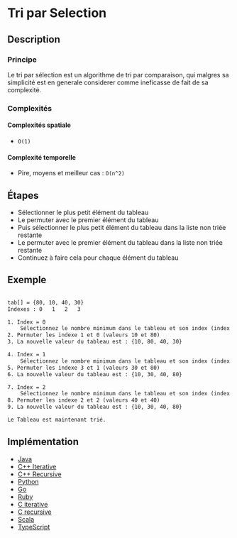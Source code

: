 # Tri par Selection

## Description

### Principe

Le tri par sélection est un algorithme de tri par comparaison, qui malgres sa simplicité est en generale considerer comme ineficasse de fait de sa complexité.

### Complexités

#### Complexités spatiale

- `O(1)`

#### Complexité temporelle

- Pire, moyens et meilleur cas :  `O(n^2)`

## Étapes

- Sélectionner le plus petit élément du tableau
- Le permuter avec le premier élément du tableau
- Puis sélectionner le plus petit élément du tableau dans la liste non triée restante
- Le permuter avec le premier élément du tableau dans la liste non triée restante
- Continuez à faire cela pour chaque élément du tableau

## Exemple

```txt

tab[] = {80, 10, 40, 30}
Indexes : 0   1   2   3

1. Index = 0
	Sélectionnez le nombre minimum dans le tableau et son index (index entre 0-3), (la plus petite valeur est 10, et l'index est 1)
2. Permuter les indexe 1 et 0 (valeurs 10 et 80)
3. La nouvelle valeur du tableau est : {10, 80, 40, 30}

4. Index = 1
	Sélectionnez le nombre minimum dans le tableau et son index (index entre 1-3), (la plus petite valeur est 30, et l'index est 3)
5. Permuter les indexe 3 et 1 (valeurs 30 et 80)
6. La nouvelle valeur du tableau est : {10, 30, 40, 80}

7. Index = 2
	Sélectionnez le nombre minimum dans le tableau et son index (index entre 2-3), (la plus petite valeur est 40, et l'index est 2)
8. Permuter les indexe 2 et 2 (valeurs 40 et 40)
9. La nouvelle valeur du tableau est : {10, 30, 40, 80}

Le Tableau est maintenant trié.
```

## Implémentation

- [Java](https://github.com/TheAlgorithms/Java/blob/master/src/main/java/com/thealgorithms/sorts/SelectionSort.java)
- [C++ Iterative](https://github.com/TheAlgorithms/C-Plus-Plus/blob/master/sorting/selection_sort_iterative.cpp)
- [C++ Recursive](https://github.com/TheAlgorithms/C-Plus-Plus/blob/master/sorting/selection_sort_recursive.cpp)
- [Python](https://github.com/TheAlgorithms/Python/blob/master/sorts/selection_sort.py)
- [Go](https://github.com/TheAlgorithms/Go/blob/master/sort/selectionsort.go)
- [Ruby](https://github.com/TheAlgorithms/Ruby/blob/master/Sorting/selection_sort.rb)
- [C iterative](https://github.com/TheAlgorithms/C/blob/master/sorting/selection_sort.c)
- [C recursive](https://github.com/TheAlgorithms/C/blob/master/sorting/selection_sort_recursive.c)
- [Scala](https://github.com/TheAlgorithms/Scala/blob/master/src/main/scala/Sort/SelectionSort.scala)
- [TypeScript](https://github.com/TheAlgorithms/Javascript/blob/master/Sorts/selectionSort.js)